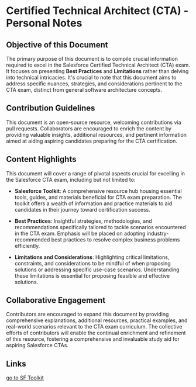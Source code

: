 # Certified Technical Architect (CTA) - Personal Notes

## Objective of this Document

The primary purpose of this document is to compile crucial information required to excel in the Salesforce Certified Technical Architect (CTA) exam. It focuses on presenting **Best Practices** and **Limitations** rather than delving into technical intricacies. It's crucial to note that this document aims to address specific nuances, strategies, and considerations pertinent to the CTA exam, distinct from general software architecture concepts.

## Contribution Guidelines

This document is an open-source resource, welcoming contributions via pull requests. Collaborators are encouraged to enrich the content by providing valuable insights, additional resources, and pertinent information aimed at aiding aspiring candidates preparing for the CTA certification.

## Content Highlights

This document will cover a range of pivotal aspects crucial for excelling in the Salesforce CTA exam, including but not limited to:

- **Salesforce Toolkit**: A comprehensive resource hub housing essential tools, guides, and materials beneficial for CTA exam preparation. The toolkit offers a wealth of information and practice materials to aid candidates in their journey toward certification success.

- **Best Practices**: Insightful strategies, methodologies, and recommendations specifically tailored to tackle scenarios encountered in the CTA exam. Emphasis will be placed on adopting industry-recommended best practices to resolve complex business problems efficiently.

- **Limitations and Considerations**: Highlighting critical limitations, constraints, and considerations to be mindful of when proposing solutions or addressing specific use-case scenarios. Understanding these limitations is essential for proposing feasible and effective solutions.

## Collaborative Engagement

Contributors are encouraged to expand this document by providing comprehensive explanations, additional resources, practical examples, and real-world scenarios relevant to the CTA exam curriculum. The collective efforts of contributors will enable the continual enrichment and refinement of this resource, fostering a comprehensive and invaluable study aid for aspiring Salesforce CTAs.

## Links

[go to SF Toolkit](https://sf-toolkit.com/)